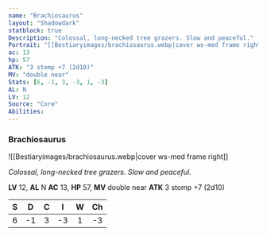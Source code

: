 ```yaml
---
name: "Brachiosaurus"
layout: "Shadowdark"
statblock: true
Description: "Colossal, long-necked tree grazers. Slow and peaceful."
Portrait: "[[Bestiaryimages/brachiosaurus.webp|cover ws-med frame right]]"
ac: 13
hp: 57
ATK: "3 stomp +7 (2d10)"
MV: "double near"
Stats: [6, -1, 3, -3, 1, -3]
AL: N
LV: 12
Source: "Core"
Abilities:
---
```


### Brachiosaurus

![[Bestiaryimages/brachiosaurus.webp|cover ws-med frame right]]

_Colossal, long-necked tree grazers. Slow and peaceful._

**LV** 12, **AL** N
**AC** 13, **HP** 57, **MV** double near
**ATK** 3 stomp +7 (2d10)

|  S  |  D  |  C  |  I  |  W  |  Ch  |
|:---:|:---:|:---:|:---:|:---:|:----:|
| 6 | -1 | 3 | -3 | 1 | -3 |


